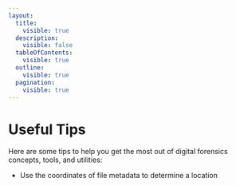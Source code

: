 ```yaml
---
layout:
  title:
    visible: true
  description:
    visible: false
  tableOfContents:
    visible: true
  outline:
    visible: true
  pagination:
    visible: true
---
```


# Useful Tips

Here are some tips to help you get the most out of digital forensics concepts, tools, and utilities:

* Use the coordinates of file metadata to determine a location
